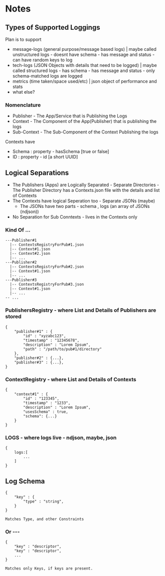 # Notes

## Types of Supported Loggings

Plan is to support 

- message-logs (general purpose/message based logs) | maybe called unstructured logs - doesnt have schema - has message and status - can have random keys to log
- tech-logs (JSON Objects with details that need to be logged) | maybe called structured logs - has schema - has message and status - only schema-matched logs are logged 
- metrics (time taken/space used/etc) | json object of performance and stats
- what else?


### Nomenclature 

- Publisher - The App/Service that is Publishing the Logs
- Context - The Component of the App(Publisher) that is publishing the logs
- Sub-Context - The Sub-Component of the Context Publishing the logs

Contexts have 
- Schema : property - hasSchema [true or false]
- ID : property - id [a short UUID]

## Logical Separations

- The Publishers (Apps) are Logically Separated - Separate Directories - The Publisher Directory has a Contexts.json file with the details and list of Contexts
- The Contexts have logical Seperation too - Separate JSONs (maybe)
    - The JSONs have two parts - schema , logs (an array of JSONs (ndjson))
- No Separation for Sub Conntexts - lives in the Contexts only

### Kind Of ...

```
---Publisher#1
  |-- ContextsRegistryForPub#1.json
  |-- Context#1.json
  |-- Context#2.json
  |-- ...
---Publisher#2
  |-- ContextsRegistryForPub#2.json
  |-- Context#1.json
  |-- ...
---Publisher#3
  |-- ContextsRegistryForPub#3.json
  |-- Context#1.json
  |-- ...
-- ...
```
### PublishersRegistry - where List and Details of Publishers are stored
```
{
    "publisher#1" : {
        "id" : "xyzabc123",
        "timestamp" : "12345678",
        "description" : "Lorem Ipsum",
        "path" : "/path/to/pub#1/directory"
    },
    "publisher#2" : {...},
    "publisher#3" : {...},
}
```
### ContextRegistry - where List and Details of Contexts
```
{
    "context#1" : {
        "id" : "123345",
        "timestamp" : "1233",
        "description" : "Lorem Ipsum",
        "usesSchema" : true,
        "schema": {...}
    }
}
```
### LOGS - where logs live - ndjson, maybe, json
```
{
    logs:[
        ...
    ]
}
```

## Log Schema 

```
{
    "key" : {
        "type" : "string",
    }
}

Matches Type, and other Constraints
```
### Or ---

```
{
    "key" : "descriptor",
    "key" : "descriptor",
    ...
}

Matches only Keys, if keys are present.
```